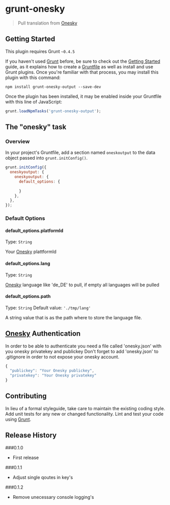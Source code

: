 # grunt-onesky

> Pull translation from [Onesky](http://developer.oneskyapp.com/api)

## Getting Started
This plugin requires Grunt `~0.4.5`

If you haven't used [Grunt](http://gruntjs.com/) before, be sure to check out the [Getting Started](http://gruntjs.com/getting-started) guide, as it explains how to create a [Gruntfile](http://gruntjs.com/sample-gruntfile) as well as install and use Grunt plugins. Once you're familiar with that process, you may install this plugin with this command:

```shell
npm install grunt-onesky-output --save-dev
```

Once the plugin has been installed, it may be enabled inside your Gruntfile with this line of JavaScript:

```js
grunt.loadNpmTasks('grunt-onesky-output');
```

## The "onesky" task

### Overview
In your project's Gruntfile, add a section named `oneskoutput` to the data object passed into `grunt.initConfig()`.

```js
grunt.initConfig({
  oneskyoutput: {
    oneskyoutput: {
      default_options: {
        
      }
    },
  },
});
```

### Default Options

#### default_options.platformId
Type: `String`

Your [Onesky](http://developer.oneskyapp.com/api) plattformId

#### default_options.lang
Type: `String`

[Onesky](http://developer.oneskyapp.com/api) language like 'de_DE' to pull, if empty all languages will be pulled

#### default_options.path
Type: `String`
Default value: `'./tmp/lang'`

A string value that is as the path where to store the language file.

## [Onesky](http://developer.oneskyapp.com/api) Authentication
In order to be able to authenticate you need a file called 'onesky.json' with you onesky privatekey and publickey
Don't forget to add 'onesky.json' to .gitignore in order to not expose your onesky account.

```js
{
  "publickey": "Your Onesky publickey",
  "privatekey": "Your Onesky privatekey"
}
```

## Contributing
In lieu of a formal styleguide, take care to maintain the existing coding style. Add unit tests for any new or changed functionality. Lint and test your code using [Grunt](http://gruntjs.com/).

## Release History
###0.1.0
- First release

###0.1.1
- Adjust single qoutes in key's

###0.1.2
- Remove unecessary console logging's
